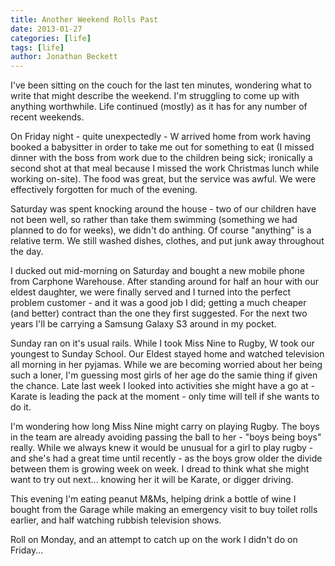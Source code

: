 ```yaml
---
title: Another Weekend Rolls Past
date: 2013-01-27
categories: [life]
tags: [life]
author: Jonathan Beckett
---
```


I've been sitting on the couch for the last ten minutes, wondering what to write that might describe the weekend. I'm struggling to come up with anything worthwhile. Life continued (mostly) as it has for any number of recent weekends.

On Friday night - quite unexpectedly - W arrived home from work having booked a babysitter in order to take me out for something to eat (I missed dinner with the boss from work due to the children being sick; ironically a second shot at that meal because I missed the work Christmas lunch while working on-site). The food was great, but the service was awful. We were effectively forgotten for much of the evening.

Saturday was spent knocking around the house - two of our children have not been well, so rather than take them swimming (something we had planned to do for weeks), we didn't do anthing. Of course "anything" is a relative term. We still washed dishes, clothes, and put junk away throughout the day.

I ducked out mid-morning on Saturday and bought a new mobile phone from Carphone Warehouse. After standing around for half an hour with our eldest daughter, we were finally served and I turned into the perfect problem customer - and it was a good job I did; getting a much cheaper (and better) contract than the one they first suggested. For the next two years I'll be carrying a Samsung Galaxy S3 around in my pocket.

Sunday ran on it's usual rails. While I took Miss Nine to Rugby, W took our youngest to Sunday School. Our Eldest stayed home and watched television all morning in her pyjamas. While we are becoming worried about her being such a loner, I'm guessing most girls of her age do the samie thing if given the chance. Late last week I looked into activities she might have a go at - Karate is leading the pack at the moment - only time will tell if she wants to do it.

I'm wondering how long Miss Nine might carry on playing Rugby. The boys in the team are already avoiding passing the ball to her - "boys being boys" really. While we always knew it would be unusual for a girl to play rugby - and she's had a great time until recently - as the boys grow older the divide between them is growing week on week. I dread to think what she might want to try out next... knowing her it will be Karate, or digger driving.

This evening I'm eating peanut M&Ms, helping drink a bottle of wine I bought from the Garage while making an emergency visit to buy toilet rolls earlier, and half watching rubbish television shows.

Roll on Monday, and an attempt to catch up on the work I didn't do on Friday...